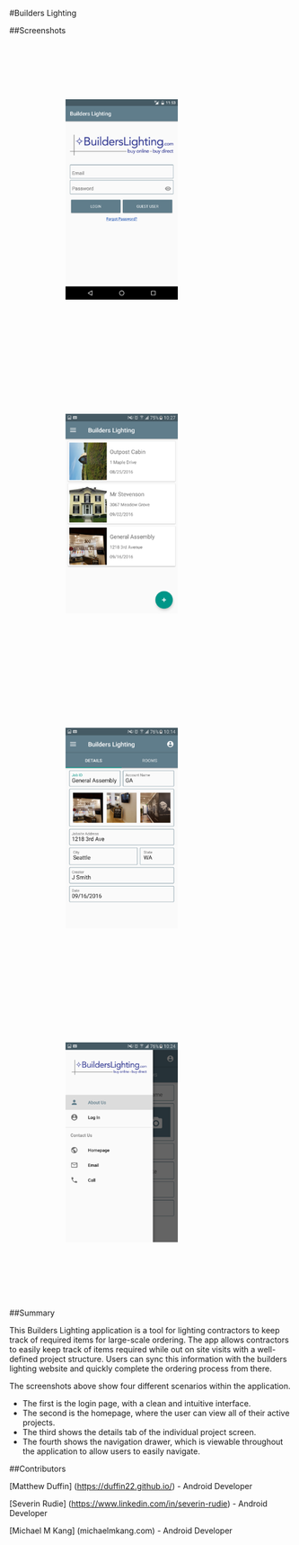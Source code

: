 #Builders Lighting

##Screenshots

<p align="left">
<img style="padding: 100px" src="Screenshots/login.png" width="200">
<img style="padding: 100px" src="Screenshots/matt/home_page.png" width="200">
<img style="padding: 100px" src="Screenshots/matt/details_tab.png" width="200">
<img style="padding: 100px" src="Screenshots/matt/nav_drawer.png" width="200">
</p>

##Summary

This Builders Lighting application is a tool for lighting contractors to keep track of required items for large-scale ordering. The app allows contractors to easily keep track of items required while out on site visits with a well-defined project structure. Users can sync this information with the builders lighting website and quickly complete the ordering process from there.

The screenshots above show four different scenarios within the application.
 - The first is the login page, with a clean and intuitive interface.
 - The second is the homepage, where the user can view all of their active projects.
 - The third shows the details tab of the individual project screen.
 - The fourth shows the navigation drawer, which is viewable throughout the application to allow users to easily navigate.

##Contributors

[Matthew Duffin] (https://duffin22.github.io/) - Android Developer

[Severin Rudie] (https://www.linkedin.com/in/severin-rudie) - Android Developer

[Michael M Kang] (michaelmkang.com) - Android Developer

